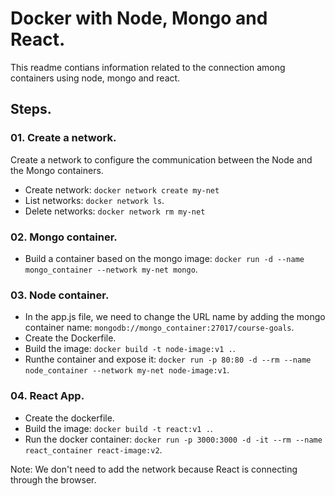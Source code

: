 # Docker with Node, Mongo and React.

This readme contians information related to the connection among containers using node, mongo and react.

## Steps.

### 01. Create a network.

Create a network to configure the communication between the Node and the Mongo containers.

* Create network: `docker network create my-net`
* List networks: `docker network ls`.
* Delete networks: `docker network rm my-net`

### 02. Mongo container.

* Build a container based on the mongo image: `docker run -d --name mongo_container --network my-net mongo`.

### 03. Node container.

* In the app.js file, we need to change the URL name by adding the mongo container name: `mongodb://mongo_container:27017/course-goals`.
* Create the Dockerfile.
* Build the image: `docker build -t node-image:v1 .`.
* Runthe container and expose it: `docker run -p 80:80 -d --rm --name node_container --network my-net node-image:v1`.

### 04. React App.

* Create the dockerfile.
* Build the image: `docker build -t react:v1 .`.
* Run the docker container: `docker run -p 3000:3000 -d -it --rm --name react_container react-image:v2`.

Note: We don't need to add the network because React is connecting through the browser.
